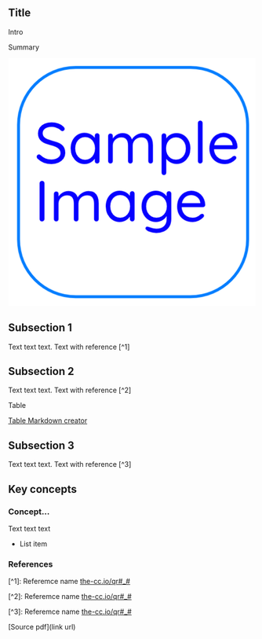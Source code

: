 ## Title

Intro

Summary

![Image](../images/imagename.png)

## Subsection 1

Text text text. Text with reference \[^1\]

## Subsection 2

Text text text. Text with reference \[^2\]

Table  


[Table Markdown creator](https://www.tablesgenerator.com/markdown_tables)

## Subsection 3

Text text text. Text with reference \[^3\]

## Key concepts

### Concept…

Text text text

* List item

### References

\[^1\]: Referemce name [the-cc.io/qr#\_#](the-cc.io/qr#_#)

\[^2\]: Referemce name [the-cc.io/qr#\_#](the-cc.io/qr#_#)

\[^3\]: Referemce name [the-cc.io/qr#\_#](the-cc.io/qr#_#)

\[Source pdf\](link url)

